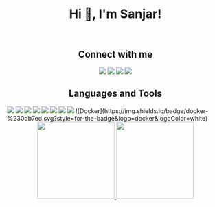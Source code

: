 <h1 align="center">Hi 👋, I'm Sanjar!</h1>
<br>
<h2 align="center">Connect with me</h2>
<div align ="center"> 
  <a href="https://www.instagram.com/sanjar_yahyo" target="_blank"><img src="https://img.shields.io/badge/-Instagram-%23333?style=for-the-badge&logo=instagram&logoColor=white" target="_blank"></a>
 <a href="https://t.me/samarqandidev" target="_blank"><img src="https://img.shields.io/badge/Telegram-%23333?style=for-the-badge&logo=telegram&logoColor=white" target="_blank"></a> 
  <a href = "mailto:san4o.original@gmail.com"><img src="https://img.shields.io/badge/-Gmail-%23333?style=for-the-badge&logo=gmail&logoColor=white" target="_blank"></a>
  <a href="https://www.linkedin.com/in/sanjar-ibragimov-0b6634225" target="_blank"><img src="https://img.shields.io/badge/-LinkedIn-%23333?style=for-the-badge&logo=linkedin&logoColor=white" target="_blank"></a> 
</div>
<h2 align="center">Languages and Tools</h2>
<a href="https://www.instagram.com/sanjar_yahyo" target="_blank"><img src="https://img.shields.io/badge/-Linux-%23333?style=for-the-badge&logo=linux&logoColor=white" target="_blank"></a>
<a href="https://www.instagram.com/sanjar_yahyo" target="_blank"><img src="https://img.shields.io/badge/-Fedora-%23333?style=for-the-badge&logo=fedora&logoColor=white" target="_blank"></a>
<a href="https://www.instagram.com/sanjar_yahyo" target="_blank"><img src="https://img.shields.io/badge/-NeoVim-%23333?style=for-the-badge&logo=neovim&logoColor=white" target="_blank"></a>
<a href="https://www.instagram.com/sanjar_yahyo" target="_blank"><img src="https://img.shields.io/badge/-Lua-%23333?style=for-the-badge&logo=lua&logoColor=white" target="_blank"></a>
<a href="https://www.instagram.com/sanjar_yahyo" target="_blank"><img src="https://img.shields.io/badge/-Dart-%23333?style=for-the-badge&logo=dart&logoColor=white" target="_blank"></a>
<a href="https://www.instagram.com/sanjar_yahyo" target="_blank"><img src="https://img.shields.io/badge/-Flutter-%23333?style=for-the-badge&logo=flutter&logoColor=white" target="_blank"></a>
<a href="https://www.instagram.com/sanjar_yahyo" target="_blank"><img src="https://img.shields.io/badge/-Go-%23333?style=for-the-badge&logo=go&logoColor=white" target="_blank"></a>
<a href="https://www.instagram.com/sanjar_yahyo" target="_blank"><img src="https://img.shields.io/badge/-Rust-%23333?style=for-the-badge&logo=rust&logoColor=white" target="_blank"></a>
![Docker](https://img.shields.io/badge/docker-%230db7ed.svg?style=for-the-badge&logo=docker&logoColor=white)


<div align="center">
  <a href="https://github.com/samarqandi">
  <img height="180em" src="https://github-readme-stats.vercel.app/api?username=samarqandi&show_icons=true&theme=dark&include_all_commits=true&count_private=true"/>
  <img height="180em" src="https://github-readme-stats.vercel.app/api/top-langs/?username=samarqandi&layout=compact&langs_count=7&theme=dark"/>
</div>
